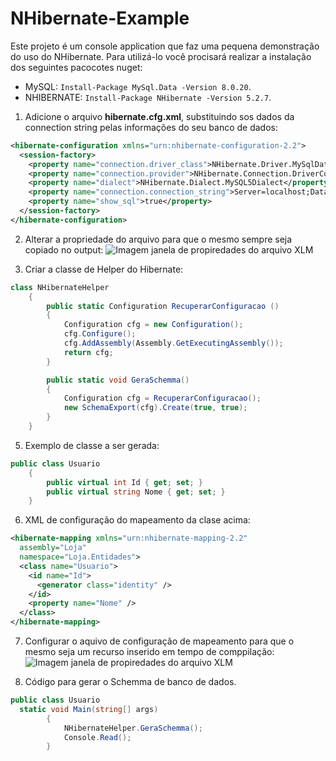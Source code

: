 # NHibernate-Example
Este projeto é um console application que faz uma pequena demonstração do uso do NHibernate.
Para utilizá-lo você procisará realizar a instalação dos seguintes pacocotes nuget:
* MySQL: `Install-Package MySql.Data -Version 8.0.20`.
* NHIBERNATE: `Install-Package NHibernate -Version 5.2.7`.

1. Adicione o arquivo **hibernate.cfg.xml**, substituindo sos dados da connection string pelas informações do seu banco de dados:
```xml
<hibernate-configuration xmlns="urn:nhibernate-configuration-2.2">
  <session-factory>
    <property name="connection.driver_class">NHibernate.Driver.MySqlDataDriver</property>
    <property name="connection.provider">NHibernate.Connection.DriverConnectionProvider</property>
    <property name="dialect">NHibernate.Dialect.MySQL5Dialect</property>
    <property name="connection.connection_string">Server=localhost;Database=Loja;Uid=root;Pwd=@#!1q2w3e@#!</property>
    <property name="show_sql">true</property>
  </session-factory>
</hibernate-configuration>
```
2. Alterar a propriedade do arquivo para que o mesmo sempre seja copiado no output:
![Imagem janela de propiredades do arquivo XLM](https://octodex.github.com/images/yaktocat.png)

3. Criar a classe de Helper do Hibernate:
```csharp
class NHibernateHelper
    {
        public static Configuration RecuperarConfiguracao ()
        {
            Configuration cfg = new Configuration();
            cfg.Configure();
            cfg.AddAssembly(Assembly.GetExecutingAssembly());
            return cfg;
        }

        public static void GeraSchemma()
        {
            Configuration cfg = RecuperarConfiguracao();
            new SchemaExport(cfg).Create(true, true);
        }
    }
```

5. Exemplo de classe a ser gerada:
```csharp
public class Usuario
    {
        public virtual int Id { get; set; }
        public virtual string Nome { get; set; }
    }
```

6. XML de configuração do mapeamento da clase acima:
```xml
<hibernate-mapping xmlns="urn:nhibernate-mapping-2.2"
  assembly="Loja"
  namespace="Loja.Entidades">
  <class name="Usuario">
    <id name="Id">
      <generator class="identity" />
    </id>
    <property name="Nome" />
  </class>
</hibernate-mapping>
```
7. Configurar o aquivo de configuração de mapeamento para que o mesmo seja um recurso inserido em tempo de comppilação:
![Imagem janela de propiredades do arquivo XLM](https://octodex.github.com/images/yaktocat.png)

7. Código para gerar o Schemma de banco de dados.
```csharp
public class Usuario
  static void Main(string[] args)
        {
            NHibernateHelper.GeraSchemma();
            Console.Read();
        }
```



